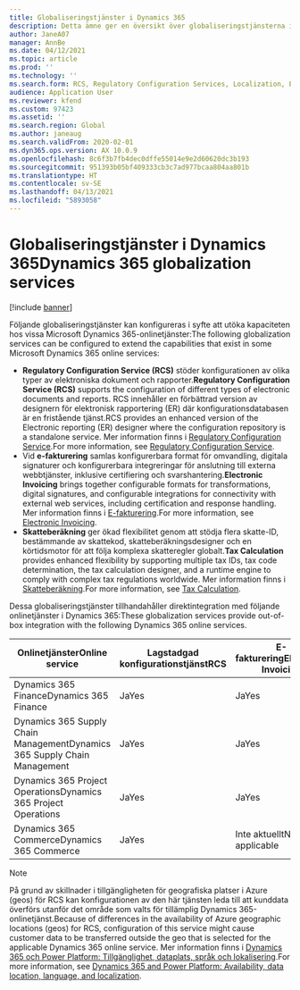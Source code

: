 ```yaml
---
title: Globaliseringstjänster i Dynamics 365
description: Detta ämne ger en översikt över globaliseringstjänsterna i Microsoft Dynamics 365.
author: JaneA07
manager: AnnBe
ms.date: 04/12/2021
ms.topic: article
ms.prod: ''
ms.technology: ''
ms.search.form: RCS, Regulatory Configuration Services, Localization, Electronic invoicing, Tax calculation
audience: Application User
ms.reviewer: kfend
ms.custom: 97423
ms.assetid: ''
ms.search.region: Global
ms.author: janeaug
ms.search.validFrom: 2020-02-01
ms.dyn365.ops.version: AX 10.0.9
ms.openlocfilehash: 8c6f3b7fb4dec0dffe55014e9e2d60620dc3b193
ms.sourcegitcommit: 951393b05bf409333cb3c7ad977bcaa804aa801b
ms.translationtype: HT
ms.contentlocale: sv-SE
ms.lasthandoff: 04/13/2021
ms.locfileid: "5893058"
---
```

# <a name="dynamics-365-globalization-services"></a><span data-ttu-id="4e8af-103">Globaliseringstjänster i Dynamics 365</span><span class="sxs-lookup"><span data-stu-id="4e8af-103">Dynamics 365 globalization services</span></span>

[!include [banner](../includes/banner.md)]

<span data-ttu-id="4e8af-104">Följande globaliseringstjänster kan konfigureras i syfte att utöka kapaciteten hos vissa Microsoft Dynamics 365-onlinetjänster:</span><span class="sxs-lookup"><span data-stu-id="4e8af-104">The following globalization services can be configured to extend the capabilities that exist in some Microsoft Dynamics 365 online services:</span></span>

- <span data-ttu-id="4e8af-105">**Regulatory Configuration Service (RCS)** stöder konfigurationen av olika typer av elektroniska dokument och rapporter.</span><span class="sxs-lookup"><span data-stu-id="4e8af-105">**Regulatory Configuration Service (RCS)** supports the configuration of different types of electronic documents and reports.</span></span> <span data-ttu-id="4e8af-106">RCS innehåller en förbättrad version av designern för elektronisk rapportering (ER) där konfigurationsdatabasen är en fristående tjänst.</span><span class="sxs-lookup"><span data-stu-id="4e8af-106">RCS provides an enhanced version of the Electronic reporting (ER) designer where the configuration repository is a standalone service.</span></span> <span data-ttu-id="4e8af-107">Mer information finns i [Regulatory Configuration Service](rcs-overview.md).</span><span class="sxs-lookup"><span data-stu-id="4e8af-107">For more information, see [Regulatory Configuration Service](rcs-overview.md).</span></span>
- <span data-ttu-id="4e8af-108">Vid **e-fakturering** samlas konfigurerbara format för omvandling, digitala signaturer och konfigurerbara integreringar för anslutning till externa webbtjänster, inklusive certifiering och svarshantering.</span><span class="sxs-lookup"><span data-stu-id="4e8af-108">**Electronic Invoicing** brings together configurable formats for transformations, digital signatures, and configurable integrations for connectivity with external web services, including certification and response handling.</span></span> <span data-ttu-id="4e8af-109">Mer information finns i [E-fakturering](e-invoicing-service-overview.md).</span><span class="sxs-lookup"><span data-stu-id="4e8af-109">For more information, see [Electronic Invoicing](e-invoicing-service-overview.md).</span></span>
- <span data-ttu-id="4e8af-110">**Skatteberäkning** ger ökad flexibilitet genom att stödja flera skatte-ID, bestämmande av skattekod, skatteberäkningsdesigner och en körtidsmotor för att följa komplexa skatteregler globalt.</span><span class="sxs-lookup"><span data-stu-id="4e8af-110">**Tax Calculation** provides enhanced flexibility by supporting multiple tax IDs, tax code determination, the tax calculation designer, and a runtime engine to comply with complex tax regulations worldwide.</span></span> <span data-ttu-id="4e8af-111">Mer information finns i [Skatteberäkning](global-tax-calcuation-service-overview.md).</span><span class="sxs-lookup"><span data-stu-id="4e8af-111">For more information, see [Tax Calculation](global-tax-calcuation-service-overview.md).</span></span>

<span data-ttu-id="4e8af-112">Dessa globaliseringstjänster tillhandahåller direktintegration med följande onlinetjänster i Dynamics 365:</span><span class="sxs-lookup"><span data-stu-id="4e8af-112">These globalization services provide out-of-box integration with the following Dynamics 365 online services.</span></span>

| <span data-ttu-id="4e8af-113">Onlinetjänster</span><span class="sxs-lookup"><span data-stu-id="4e8af-113">Online service</span></span> | <span data-ttu-id="4e8af-114">Lagstadgad konfigurationstjänst</span><span class="sxs-lookup"><span data-stu-id="4e8af-114">RCS</span></span> | <span data-ttu-id="4e8af-115">E-fakturering</span><span class="sxs-lookup"><span data-stu-id="4e8af-115">Electronic Invoicing</span></span> | <span data-ttu-id="4e8af-116">Skatteberäkning (förhandsversion)</span><span class="sxs-lookup"><span data-stu-id="4e8af-116">Tax Calculation (Preview)</span></span> |
|----------------|-----|----------------------|---------------------------|
| <span data-ttu-id="4e8af-117">Dynamics 365 Finance</span><span class="sxs-lookup"><span data-stu-id="4e8af-117">Dynamics 365 Finance</span></span> | <span data-ttu-id="4e8af-118">Ja</span><span class="sxs-lookup"><span data-stu-id="4e8af-118">Yes</span></span> | <span data-ttu-id="4e8af-119">Ja</span><span class="sxs-lookup"><span data-stu-id="4e8af-119">Yes</span></span> | <span data-ttu-id="4e8af-120">Ja</span><span class="sxs-lookup"><span data-stu-id="4e8af-120">Yes</span></span> | 
| <span data-ttu-id="4e8af-121">Dynamics 365 Supply Chain Management</span><span class="sxs-lookup"><span data-stu-id="4e8af-121">Dynamics 365 Supply Chain Management</span></span> | <span data-ttu-id="4e8af-122">Ja</span><span class="sxs-lookup"><span data-stu-id="4e8af-122">Yes</span></span> | <span data-ttu-id="4e8af-123">Ja</span><span class="sxs-lookup"><span data-stu-id="4e8af-123">Yes</span></span> | <span data-ttu-id="4e8af-124">Ja</span><span class="sxs-lookup"><span data-stu-id="4e8af-124">Yes</span></span> | 
| <span data-ttu-id="4e8af-125">Dynamics 365 Project Operations</span><span class="sxs-lookup"><span data-stu-id="4e8af-125">Dynamics 365 Project Operations</span></span> | <span data-ttu-id="4e8af-126">Ja</span><span class="sxs-lookup"><span data-stu-id="4e8af-126">Yes</span></span> | <span data-ttu-id="4e8af-127">Ja</span><span class="sxs-lookup"><span data-stu-id="4e8af-127">Yes</span></span> | <span data-ttu-id="4e8af-128">Inte aktuellt</span><span class="sxs-lookup"><span data-stu-id="4e8af-128">Not applicable</span></span> | 
| <span data-ttu-id="4e8af-129">Dynamics 365 Commerce</span><span class="sxs-lookup"><span data-stu-id="4e8af-129">Dynamics 365 Commerce</span></span> | <span data-ttu-id="4e8af-130">Ja</span><span class="sxs-lookup"><span data-stu-id="4e8af-130">Yes</span></span> | <span data-ttu-id="4e8af-131">Inte aktuellt</span><span class="sxs-lookup"><span data-stu-id="4e8af-131">Not applicable</span></span> | <span data-ttu-id="4e8af-132">Inte aktuellt</span><span class="sxs-lookup"><span data-stu-id="4e8af-132">Not applicable</span></span> | 

> [!NOTE]
> <span data-ttu-id="4e8af-133">På grund av skillnader i tillgängligheten för geografiska platser i Azure (geos) för RCS kan konfigurationen av den här tjänsten leda till att kunddata överförs utanför det område som valts för tillämplig Dynamics 365-onlinetjänst.</span><span class="sxs-lookup"><span data-stu-id="4e8af-133">Because of differences in the availability of Azure geographic locations (geos) for RCS, configuration of this service might cause customer data to be transferred outside the geo that is selected for the applicable Dynamics 365 online service.</span></span> <span data-ttu-id="4e8af-134">Mer information finns i [Dynamics 365 och Power Platform: Tillgänglighet, dataplats, språk och lokalisering](https://aka.ms/rcs/D365Productavailabilityguide).</span><span class="sxs-lookup"><span data-stu-id="4e8af-134">For more information, see [Dynamics 365 and Power Platform: Availability, data location, language, and localization](https://aka.ms/rcs/D365Productavailabilityguide).</span></span>